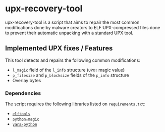 # upx-recovery-tool

upx-recovery-tool is a script that aims to repair the most common modifications done by malware creators to ELF UPX-compressed 
files done to prevent their automatic unpacking with a standard UPX tool.

## Implemented UPX fixes / Features

This tool detects and repairs the following common modifications:
- `l_magic` field of the `l_info` structure (`UPX!` magic value)
- `p_filesize` and `p_blocksize` fields of the `p_info` structure
- Overlay bytes

### Dependencies

The script requires the following libraries listed on `requirements.txt`:

- [`elftools`](https://github.com/eliben/pyelftools)
- [`python-magic`](https://pypi.org/project/python-magic/)
- [`yara-python`](https://github.com/VirusTotal/yara-python)
